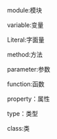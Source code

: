 module:模块

variable:变量

Literal:字面量

method:方法

parameter:参数

function:函数

property：属性

type：类型

class:类

